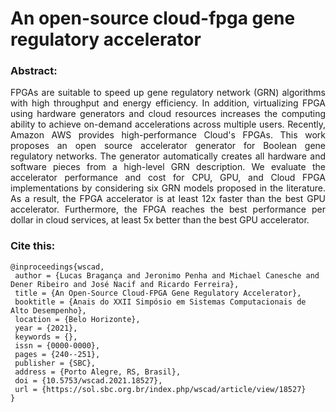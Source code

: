 # An open-source cloud-fpga gene regulatory accelerator

### Abstract:
<p align="justify">
FPGAs are suitable to speed up gene regulatory network (GRN) algorithms with high throughput and energy efficiency. In addition, virtualizing FPGA using hardware generators and cloud resources increases the computing ability to achieve on-demand accelerations across multiple users. Recently, Amazon AWS provides high-performance Cloud's FPGAs. This work proposes an open source accelerator generator for Boolean gene regulatory networks. The generator automatically creates all hardware and software pieces from a high-level GRN description. We evaluate the accelerator performance and cost for CPU, GPU, and Cloud FPGA implementations by considering six GRN models proposed in the literature. As a result, the FPGA accelerator is at least 12x faster than the best GPU accelerator. Furthermore, the FPGA reaches the best performance per dollar in cloud services, at least 5x better than the best GPU accelerator.
</p>

### Cite this:

```
@inproceedings{wscad,
 author = {Lucas Bragança and Jeronimo Penha and Michael Canesche and Dener Ribeiro and José Nacif and Ricardo Ferreira},
 title = {An Open-Source Cloud-FPGA Gene Regulatory Accelerator},
 booktitle = {Anais do XXII Simpósio em Sistemas Computacionais de Alto Desempenho},
 location = {Belo Horizonte},
 year = {2021},
 keywords = {},
 issn = {0000-0000},
 pages = {240--251},
 publisher = {SBC},
 address = {Porto Alegre, RS, Brasil},
 doi = {10.5753/wscad.2021.18527},
 url = {https://sol.sbc.org.br/index.php/wscad/article/view/18527}
}

```
